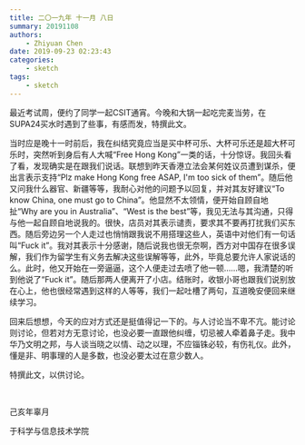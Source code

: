 ```yaml
---
title: 二〇一九年 十一月 八日
summary: 20191108
authors:
    - Zhiyuan Chen
date: 2019-09-23 02:23:43
categories: 
    - sketch
tags:
    - sketch
---
```


最近考试周，便约了同学一起CSIT通宵。今晚和大锅一起吃完麦当劳，在SUPA24买水时遇到了些事，有感而发，特撰此文。

当时应是晚十一时前后，我在纠结究竟应当是买中杯可乐、大杯可乐还是超大杯可乐时，突然听到身后有人大喊“Free Hong Kong”一类的话，十分惊讶。我回头看了看，发现确实是在跟我们说话。联想到昨天香港立法会某何姓议员遭到谋杀，便出言表示支持“Plz make Hong Kong free ASAP, I'm too sick of them”。随后他又问我什么器官、新疆等等，我耐心对他的问题予以回复，并对其友好建议“To know China, one must go to China”。他显然不太领情，便开始自顾自地扯“Why are you in Australia”、“West is the best”等，我见无法与其沟通，只得与他一起自顾自地说我的。很快，店员对其表示谴责，要求其不要再打扰我们买东西。随后旁边另一个人走过也悄悄跟我说不用搭理这些人，英语中对他们有一句话叫“Fuck it”。我对其表示十分感谢，随后说我也很无奈啊，西方对中国存在很多误解，我们作为留学生有义务去解决这些误解等等，此外，毕竟总要允许人家说话的么。此时，他又开始在一旁逼逼，这个人便走过去喷了他一顿……嗯，我清楚的听到他说了“Fuck it”。随后那两人便离开了小店。结账时，收银小哥也跟我们说别放在心上，他也很经常遇到这样的人等等，我们一起吐槽了两句，互道晚安便回来继续学习。

回来后想想，今天的应对方式还是挺值得记一下的。与人讨论当不卑不亢。能讨论则讨论，但若对方无意讨论，也没必要一直跟他纠缠，切忌被人牵着鼻子走。我中华乃文明之邦，与人谈当晓之以情、动之以理，不应锱铢必较，有伤礼仪。此外，懂是非、明事理的人是多数，也没必要太过在意少数人。

特撰此文，以供讨论。

</br>

己亥年辜月

于科学与信息技术学院
